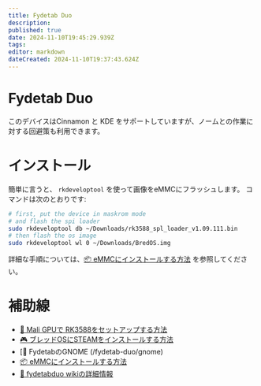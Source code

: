 ```yaml
---
title: Fydetab Duo
description:
published: true
date: 2024-11-10T19:45:29.939Z
tags:
editor: markdown
dateCreated: 2024-11-10T19:37:43.624Z
---
```


# Fydetab Duo

このデバイスはCinnamon と KDE をサポートしていますが、ノームとの作業に対する回避策も利用できます。

# インストール

簡単に言うと、 `rkdeveloptool` を使って画像をeMMCにフラッシュします。 コマンドは次のとおりです:

```bash
# first, put the device in maskrom mode
# and flash the spi loader
sudo rkdeveloptool db ~/Downloads/rk3588_spl_loader_v1.09.111.bin
# then flash the os image
sudo rkdeveloptool wl 0 ~/Downloads/BredOS.img
```

詳細な手順については、[📦 eMMCにインストールする方法](https://wiki.fydetabduo.com/os-release-board/BredOS/BredOS-intro) を参照してください。

# 補助線

- [🐾 Mali GPUで RK3588をセットアップする方法](/how-to/how-to-setup-panthor)
- [🎮 ブレッドOSにSTEAMをインストールする方法](/how-to/how-to-install-steam)
- [🦶 FydetabのGNOME (/fydetab-duo/gnome)
- [📦 eMMCにインストールする方法](https://wiki.fydetabduo.com/os-release-board/BredOS/BredOS-intro)
- [🔧 fydetabduo wikiの詳細情報](https://wiki.fydetabduo.com/category/-bredos)
